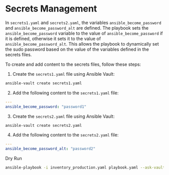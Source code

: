 # Secrets Management

In `secrets1.yaml` and `secrets2.yaml`, the variables `ansible_become_password` and `ansible_become_password_alt` are defined. The playbook sets the `ansible_become_password` variable to the value of `ansible_become_password` if it is defined, otherwise it sets it to the value of `ansible_become_password_alt`. This allows the playbook to dynamically set the sudo password based on the value of the variables defined in the secrets files.

To create and add content to the secrets files, follow these steps:

1. Create the `secrets1.yaml` file using Ansible Vault:

```sh
ansible-vault create secrets1.yaml
```

2. Add the following content to the `secrets1.yaml` file:

```yaml
---
ansible_become_password: "password1"
```

3. Create the `secrets2.yaml` file using Ansible Vault:

```sh
ansible-vault create secrets2.yaml
```

4. Add the following content to the `secrets2.yaml` file:

```yaml
---
ansible_become_password_alt: "password2"
```

Dry Run

```sh
ansible-playbook -i inventory_production.yaml playbook.yaml --ask-vault-pass --check
```
